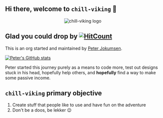 ## Hi there, welcome to `chill-viking` 👋

<p align="center">
  <img src="https://chillviking.com/assets/chill-viking-720-logo.png" alt="chill-viking logo"/>
</p>

<!--
// todo: add social links if every create a social media presence.
-->

## Glad you could drop by [![HitCount](https://hits.dwyl.com/chill-viking/github.svg?style=flat-square&show=unique)](http://hits.dwyl.com/chill-viking/github)

This is an org started and maintained by [Peter Jokumsen](https://github.com/peterjokumsen).

[![Peter's GitHub stats](https://stats.chillviking.dev/api?username=peterjokumsen&show_icons=true&theme=dracula)](https://github.com/anuraghazra/github-readme-stats)

Peter started this journey purely as a means to code more, test out designs stuck in his head, hopefully help others, and **hopefully** find a way to make some passive income.

## `chill-viking` primary objective

1. Create stuff that people like to use and have fun on the adventure
2. Don't be a doos, be lekker 😉


<!--

**Here are some ideas to get you started:**

🙋‍♀️ A short introduction - what is your organization all about?
🌈 Contribution guidelines - how can the community get involved?
👩‍💻 Useful resources - where can the community find your docs? Is there anything else the community should know?
🍿 Fun facts - what does your team eat for breakfast?
🧙 Remember, you can do mighty things with the power of [Markdown](https://docs.github.com/github/writing-on-github/getting-started-with-writing-and-formatting-on-github/basic-writing-and-formatting-syntax)
-->
